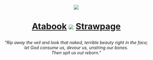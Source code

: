 <p align="center"><a href=https://www.tumblr.com/lagomilia/729147441973198848/dont-let-yourself-be-hurt-this-time?source=share><img src="https://i.imgur.com/7ZFJR3x.png"></img></a></p>
<h1><p align="center"><a href="https://erotophobia.atabook.org">Atabook</a> <img src=https://i.imgur.com/BkuJCVh.png></img> <a href="https://erotophobia.straw.page">Strawpage</a></p></h1>
<p align="center"><i>"Rip away the veil and look that naked, terrible beauty right in the face;
  <br>let God consume us, devour us, unstring our bones.
  <br>Then spit us out reborn."</i></p>
